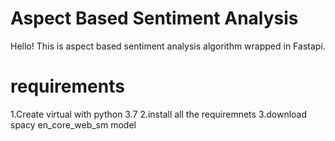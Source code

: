 # Aspect Based Sentiment Analysis
Hello! This is aspect based sentiment analysis algorithm wrapped in Fastapi.

# requirements
1.Create virtual with python 3.7
2.install all the requiremnets
3.download spacy en_core_web_sm model
